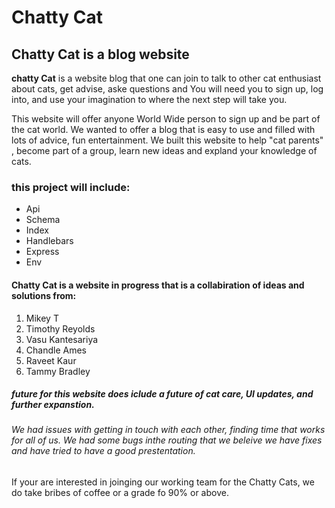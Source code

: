 # Chatty Cat

## Chatty Cat is a blog website

**chatty Cat** is a website blog  that one can join to talk to other cat enthusiast about cats, get advise, aske questions and You will need you to sign up, log into, and use your imagination to where the next step will take you.

This website will offer anyone World Wide person to sign up and be part of the cat world. We wanted to offer a blog that is easy to use and filled with lots of advice, fun entertainment. We built this website to help "cat parents" , become part of a group, learn new ideas and expland your knowledge of cats. 

### this project will include:

- Api
- Schema
- Index
- Handlebars
- Express
- Env


#### Chatty Cat is a website in progress that is a collabiration of ideas and solutions from:

1. Mikey T
2. Timothy Reyolds
3. Vasu Kantesariya
4. Chandle Ames
5. Raveet Kaur
6. Tammy Bradley

##### future for this website does iclude a future of cat care, UI updates, and further expanstion. 
###### We had issues with getting in touch with each other, finding time that works for all of us.  We had some bugs inthe routing that we beleive we have fixes and have tried to have a good prestentation. 


If your are interested in joinging our working team for the 
Chatty Cats, we do take bribes of coffee or a grade fo 90% or above. 